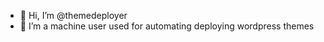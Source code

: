 - 👋 Hi, I’m @themedeployer
- 👀 I’m a machine user used for automating deploying wordpress themes
<!---
themedeployer/themedeployer is a ✨ special ✨ repository because its `README.md` (this file) appears on your GitHub profile.
You can click the Preview link to take a look at your changes.
--->
